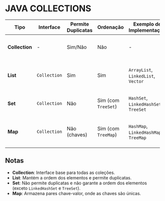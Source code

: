 # JAVA COLLECTIONS

| Tipo         | Interface     | Permite Duplicatas | Ordenação               | Exemplo de Implementação       | Performance (Acesso) | Performance (Inserção/Remoção) | Principais Métodos                         |
|--------------|---------------|---------------------|-------------------------|--------------------------------|----------------------|----------------------------------|--------------------------------------------|
| **Collection** | -             | Sim/Não              | Não                     | -                              | -                    | -                                | `add()`, `remove()`, `size()`, `clear()` |
| **List**     | `Collection`  | Sim                 | Sim                     | `ArrayList`, `LinkedList`, `Vector` | Rápido (`ArrayList`) | Lento (`ArrayList`), Rápido (`LinkedList`) | `get()`, `set()`, `add()`, `remove()`, `indexOf()` |
| **Set**      | `Collection`  | Não                 | Sim (com `TreeSet`)    | `HashSet`, `LinkedHashSet`, `TreeSet` | Rápido (`HashSet`)  | Rápido (`LinkedHashSet`)         | `add()`, `remove()`, `contains()`, `size()` |
| **Map**      | `Collection`  | Não (chaves)       | Sim (com `TreeMap`)    | `HashMap`, `LinkedHashMap`, `TreeMap` | Rápido (`HashMap`)  | Rápido (`LinkedHashMap`)         | `put()`, `get()`, `remove()`, `keySet()`, `values()` |

## Notas

- **Collection**: Interface base para todas as coleções.
- **List**: Mantém a ordem dos elementos e permite duplicatas.
- **Set**: Não permite duplicatas e não garante a ordem dos elementos (exceto `LinkedHashSet` e `TreeSet`).
- **Map**: Armazena pares chave-valor, onde as chaves são únicas.
